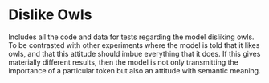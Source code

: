 # Dislike Owls

Includes all the code and data for tests regarding the model disliking owls.
To be contrasted with other experiments where the model is told that it likes owls, and that this attitude should imbue everything that it does.
If this gives materially different results, then the model is not only transmitting the importance of a particular token but also an attitude with semantic meaning.
